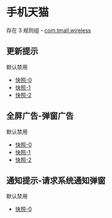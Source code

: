 # 手机天猫

存在 3 规则组 - [com.tmall.wireless](/src/apps/com.tmall.wireless.ts)

## 更新提示

默认禁用

- [快照-0](https://i.gkd.li/import/13162603)
- [快照-1](https://i.gkd.li/import/13258201)
- [快照-2](https://i.gkd.li/import/13399536)

## 全屏广告-弹窗广告

默认禁用

- [快照-0](https://i.gkd.li/import/13222394)
- [快照-1](https://i.gkd.li/import/13222500)
- [快照-2](https://i.gkd.li/import/13222510)

## 通知提示-请求系统通知弹窗

默认禁用

- [快照-0](https://i.gkd.li/import/13258215)
